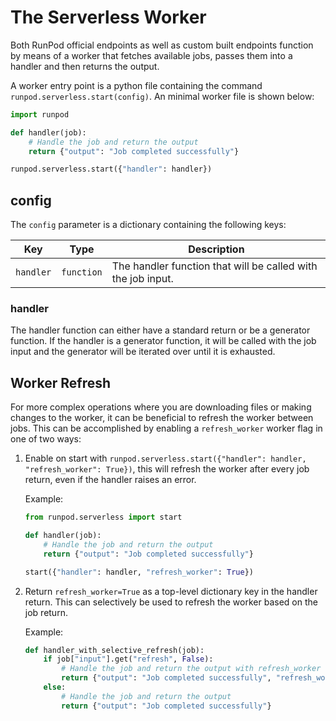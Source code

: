 # The Serverless Worker

Both RunPod official endpoints as well as custom built endpoints function by means of a worker that fetches available jobs, passes them into a handler and then returns the output.

A worker entry point is a python file containing the command `runpod.serverless.start(config)`. An minimal worker file is shown below:

```python
import runpod

def handler(job):
    # Handle the job and return the output
    return {"output": "Job completed successfully"}

runpod.serverless.start({"handler": handler})
```

## config

The `config` parameter is a dictionary containing the following keys:

| Key       | Type       | Description                                                  |
|-----------|------------|--------------------------------------------------------------|
| `handler` | `function` | The handler function that will be called with the job input. |

### handler

The handler function can either have a standard return or be a generator function. If the handler is a generator function, it will be called with the job input and the generator will be iterated over until it is exhausted.

## Worker Refresh

For more complex operations where you are downloading files or making changes to the worker, it can be beneficial to refresh the worker between jobs. This can be accomplished by enabling a `refresh_worker` worker flag in one of two ways:

   1. Enable on start with `runpod.serverless.start({"handler": handler, "refresh_worker": True})`, this will refresh the worker after every job return, even if the handler raises an error.

        Example:

        ```python
        from runpod.serverless import start

        def handler(job):
            # Handle the job and return the output
            return {"output": "Job completed successfully"}

        start({"handler": handler, "refresh_worker": True})
        ```

   2. Return `refresh_worker=True` as a top-level dictionary key in the handler return. This can selectively be used to refresh the worker based on the job return.

        Example:

        ```python
        def handler_with_selective_refresh(job):
            if job["input"].get("refresh", False):
                # Handle the job and return the output with refresh_worker flag
                return {"output": "Job completed successfully", "refresh_worker": True}
            else:
                # Handle the job and return the output
                return {"output": "Job completed successfully"}
        ```
